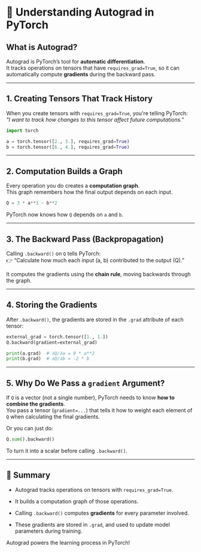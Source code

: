 # 🧠 Understanding Autograd in PyTorch

## What is Autograd?

Autograd is PyTorch’s tool for **automatic differentiation**.  
It tracks operations on tensors that have `requires_grad=True`, so it can automatically compute **gradients** during the backward pass.

---

## 1. Creating Tensors That Track History

When you create tensors with `requires_grad=True`, you're telling PyTorch:  
*"I want to track how changes to this tensor affect future computations."*

```python
import torch

a = torch.tensor([2., 3.], requires_grad=True)
b = torch.tensor([6., 4.], requires_grad=True)
````

---

## 2. Computation Builds a Graph

Every operation you do creates a **computation graph**.  
This graph remembers how the final output depends on each input.

```python
Q = 3 * a**3 - b**2
```

PyTorch now knows how `Q` depends on `a` and `b`.

---

## 3. The Backward Pass (Backpropagation)

Calling `.backward()` on `Q` tells PyTorch:  
👉 “Calculate how much each input (a, b) contributed to the output (Q).”

It computes the gradients using the **chain rule**, moving backwards through the graph.

---

## 4. Storing the Gradients

After `.backward()`, the gradients are stored in the `.grad` attribute of each tensor:

```python
external_grad = torch.tensor([1., 1.])
Q.backward(gradient=external_grad)

print(a.grad)  # ∂Q/∂a = 9 * a**2
print(b.grad)  # ∂Q/∂b = -2 * b
```

---

## 5. Why Do We Pass a `gradient` Argument?

If `Q` is a vector (not a single number), PyTorch needs to know **how to combine the gradients**.  
You pass a tensor (`gradient=...`) that tells it how to weight each element of `Q` when calculating the final gradients.

Or you can just do:

```python
Q.sum().backward()
```

To turn it into a scalar before calling `.backward()`.

---

## 🧾 Summary

- Autograd tracks operations on tensors with `requires_grad=True`.
    
- It builds a computation graph of those operations.
    
- Calling `.backward()` computes **gradients** for every parameter involved.
    
- These gradients are stored in `.grad`, and used to update model parameters during training.
    

Autograd powers the learning process in PyTorch!
